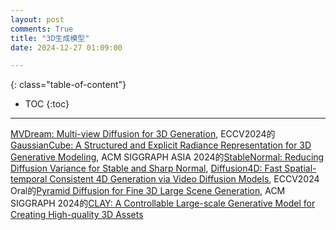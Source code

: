 ```yaml
---
layout: post
comments: True
title: "3D生成模型"
date: 2024-12-27 01:09:00

---
```


<!--more-->

{: class="table-of-content"}
* TOC
{:toc}

---

[MVDream: Multi-view Diffusion for 3D Generation](https://mv-dream.github.io/), ECCV2024的[GaussianCube: A Structured and Explicit Radiance Representation for 3D Generative Modeling](https://gaussiancube.github.io/), ACM SIGGRAPH ASIA 2024的[StableNormal: Reducing Diffusion Variance for Stable and Sharp Normal](https://stable-x.github.io/StableNormal/), [Diffusion4D: Fast Spatial-temporal Consistent 4D Generation via Video Diffusion Models](https://vita-group.github.io/Diffusion4D/), ECCV2024 Oral的[Pyramid Diffusion for Fine 3D Large Scene Generation](https://yuheng.ink/project-page/pyramid-discrete-diffusion/), ACM SIGGRAPH 2024的[CLAY: A Controllable Large-scale Generative Model for Creating High-quality 3D Assets](https://sites.google.com/view/clay-3dlm)
